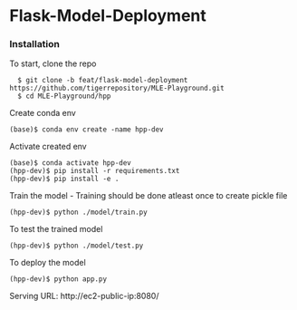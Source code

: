 # Flask-Model-Deployment

### Installation

To start, clone the repo
```
  $ git clone -b feat/flask-model-deployment https://github.com/tigerrepository/MLE-Playground.git
  $ cd MLE-Playground/hpp
```
Create conda env

```
(base)$ conda env create -name hpp-dev
```

Activate created env

```
(base)$ conda activate hpp-dev
(hpp-dev)$ pip install -r requirements.txt
(hpp-dev)$ pip install -e .
```

Train the model - Training should be done atleast once to create pickle file

```
(hpp-dev)$ python ./model/train.py
```

To test the trained model

```
(hpp-dev)$ python ./model/test.py
```

To deploy the model

```
(hpp-dev)$ python app.py
```

Serving URL: http://ec2-public-ip:8080/
